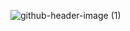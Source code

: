![github-header-image (1)](https://user-images.githubusercontent.com/1108513/157625690-be4ea552-bbda-4c43-9d4a-071873ee2718.png)
